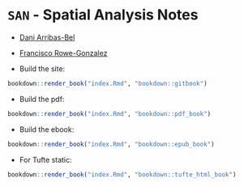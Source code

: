 # `SAN` - Spatial Analysis Notes

- [Dani Arribas-Bel](http://darribas.org)
- [Francisco Rowe-Gonzalez](http://www.franciscorowe.com/)

- Build the site:

```R
bookdown::render_book("index.Rmd", "bookdown::gitbook")
```

- Build the pdf:

```R
bookdown::render_book("index.Rmd", "bookdown::pdf_book")
```

- Build the ebook:

```R
bookdown::render_book("index.Rmd", "bookdown::epub_book")
```

- For Tufte static:

```R
bookdown::render_book("index.Rmd", "bookdown::tufte_html_book")
```
